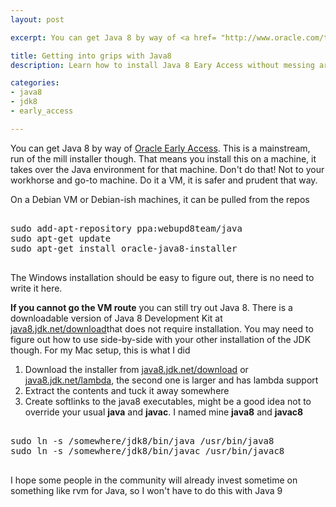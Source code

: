 ```yaml
---
layout: post

excerpt: You can get Java 8 by way of <a href= "http://www.oracle.com/technetwork/java/javase/downloads/ea-jsp-142245.html">Oracle Early Access</a>. This is a mainstream, run of the mill installer though. That means you install this on a machine, it takes over the Java environment for that machine. Don't do that! Not to your workhorse and go-to machine. Do it a VM, it is safer and prudent that way.

title: Getting into grips with Java8 
description: Learn how to install Java 8 Eary Access without messing around your stable dev environment

categories:
- java8
- jdk8
- early_access

---
```



You can get Java 8 by way of [Oracle Early Access](http://www.oracle.com/technetwork/java/javase/downloads/ea-jsp-142245.html). This is a mainstream, run of the mill installer though. That means you install this on a machine, it takes over the Java environment for that machine. Don't do that! Not to your workhorse and go-to machine. Do it a VM, it is safer and prudent that way.

On a Debian VM or Debian-ish machines, it can be pulled from the repos

<pre>

sudo add-apt-repository ppa:webupd8team/java
sudo apt-get update
sudo apt-get install oracle-java8-installer

</pre>

The Windows installation should be easy to figure out, there is no need to write it here.  

**If you cannot go the VM route** you can still try out Java 8. There is a downloadable version of Java 8 Development Kit at [java8.jdk.net/download](http://java8.jdk.net/download.html)that does not require installation. You may need to figure out how to use side-by-side with your other installation of the JDK though. For my Mac setup, this is what I did

1. Download the installer from [java8.jdk.net/download](http://java8.jdk.net/download.html) or [java8.jdk.net/lambda](http://java8.jdk.net/download.html), the second one is larger and has lambda support
2. Extract the contents and tuck it away somewhere
3. Create softlinks to the java8 executables, might be a good idea not to override your usual **java** and **javac**. I named mine **java8** and **javac8**

<pre>

sudo ln -s /somewhere/jdk8/bin/java /usr/bin/java8
sudo ln -s /somewhere/jdk8/bin/javac /usr/bin/javac8

</pre>

I hope some people in the community will already invest sometime on something like rvm for Java, so I won't have to do this with Java 9 


